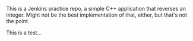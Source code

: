 This is a Jenkins practice repo, a simple C++ application that reverses an integer. Might not be the best implementation of that, either, but that's not the point.

This is a test...
